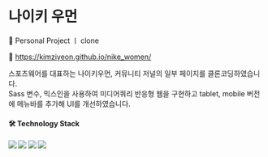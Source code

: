# 나이키 우먼
<p> 👤 Personal Project ㅣ clone</p>
<p>
  🔗 <a href="https://kimziyeon.github.io/nike_women/" target="_blank"> https://kimziyeon.github.io/nike_women/</a>
</p>

<p>
스포츠웨어를 대표하는 나이키우먼, 커뮤니티 저널의 일부 페이지를 클론코딩하였습니다.<br/>
Sass 변수, 믹스인을 사용하여 미디어쿼리 반응형 웹을 구현하고 tablet, mobile 버전에 메뉴바를 추가해 UI를 개선하였습니다.
</p>

<h4> 🛠️ Technology Stack<h4>
<img src="https://img.shields.io/badge/html-E34F26?style=flat-square&logo=html"/>
<img src="https://img.shields.io/badge/Javascript-ffb13b?style=flat-square&logo=javascript&logoColor=white"/>
<img src="https://img.shields.io/badge/Sass-CC6699?style=flat-square&logo=sass&logoColor=white"/>
<img src="https://img.shields.io/badge/figma-F24E1E?style=flat-square&logo=figma&logoColor=white"/>
